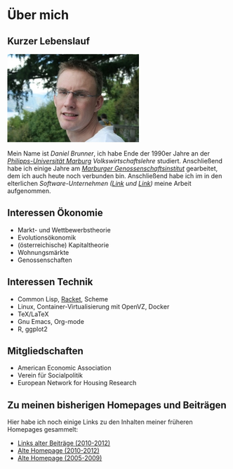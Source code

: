 # Über mich

## Kurzer Lebenslauf

<img class="right" src="/img/daniel.jpg" title="Daniel">

Mein Name ist *Daniel Brunner*, ich habe Ende der 1990er Jahre an der
*[Philipps-Universität Marburg](http://www.uni-marburg.de)*
*Volkswirtschaftslehre* studiert. Anschließend habe ich einige Jahre
am *[Marburger Genossenschaftsinstitut](http://www.ifg-marburg.de)*
gearbeitet, dem ich auch heute noch verbunden bin. Anschließend habe
ich im in den elterlichen
*Software-Unternehmen ([Link](http://www.systemhaus-brunner.de) und [Link](http://www.brunner-software.de))* meine
Arbeit aufgenommen.

## Interessen Ökonomie 

* Markt- und Wettbewerbstheorie
* Evolutionsökonomik 
* (österreichische) Kapitaltheorie 
* Wohnungsmärkte
* Genossenschaften

## Interessen Technik

* Common Lisp, [Racket](/racket/index.html), Scheme 
* Linux, Container-Virtualisierung mit OpenVZ, Docker
* TeX/LaTeX 
* Gnu Emacs, Org-mode
* R, ggplot2 

## Mitgliedschaften

* American Economic Association
* Verein für Socialpolitik
* European Network for Housing Research 

## Zu meinen bisherigen Homepages und Beiträgen

Hier habe ich noch einige Links zu den Inhalten meiner früheren
Homepages gesammelt: 

* [Links alter Beiträge (2010-2012)](/link-sammlung/)
* [Alte Homepage (2010-2012)](http://archive.dbrunner.de)
* [Alte Homepage (2005-2009)](http://archive.dbrunner.de/old/main.html) 
